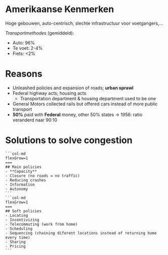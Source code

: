 # Amerikaanse Kenmerken

Hoge gebouwen, auto-centrisch, slechte infrastructuur voor voetgangers,...

*Transportmethodes* (gemiddeld):
- Auto: 96%
- Te voet: 2-4%
- Fiets: <2%
# Reasons  

- Unleashed policies and expansion of roads; **urban sprawl**
- Federal highway acts; housing acts
	- Transportation department & housing department used to be one
- General Motors collected rails but offered cars instead of more public transport
- **50%** paid with **Federal** money, other 50% states
	-> 1956: ratio veranderd naar 90:10 

# Solutions to solve congestion

````col
```col-md
flexGrow=1
===
## Main policies
- **Capacity**
- Closure (no roads = no traffic)
- Reducing crashes
- Information
- Autonomy
```
```col-md
flexGrow=1
===
## Soft policies
- Locating
- Incentivizing
- Telecommuting (work from home)
- Scheduling
- Sequencing (chaining diferent locations instead of returning home every time)
- Sharing
- Pricing
```
````




